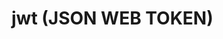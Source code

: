 <!-- JWT - 
Header -> type of token => generaly use jwt -> RSA
Payload -> 
Signature
 -->

 # jwt (JSON WEB TOKEN)
 

